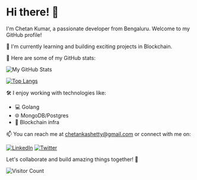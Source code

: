 # Hi there! 👋

I'm Chetan Kumar, a passionate developer from Bengaluru. Welcome to my GitHub profile! 

🌱 I'm currently learning and building exciting projects in Blockchain.

🚀 Here are some of my GitHub stats:

![My GitHub Stats](https://github-readme-stats.vercel.app/api?username=chetankashetti&show_icons=true&theme=dracula)

[![Top Langs](https://github-readme-stats.vercel.app/api/top-langs/?username=chetankashetti&layout=compact&theme=dracula)](https://github.com/chetankashetti/github-readme-stats)

🛠️ I enjoy working with technologies like:

- 💻 Golang
- 🌐 MongoDB/Postgres
- 📱 Blockchain infra

📫 You can reach me at chetankashetty@gmail.com or connect with me on:

[![LinkedIn](https://img.shields.io/badge/LinkedIn-YourLinkedIn-blue)](https://www.linkedin.com/in/chetan-kashetty-0972317a/)
[![Twitter](https://img.shields.io/badge/Twitter-YourTwitter-blue)](https://twitter.com/chetankashetty)

Let's collaborate and build amazing things together! 💪

![Visitor Count](https://profile-counter.glitch.me/chetankashetti/count.svg)

